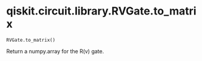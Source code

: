 # qiskit.circuit.library.RVGate.to\_matrix

`RVGate.to_matrix()`

Return a numpy.array for the R(v) gate.
